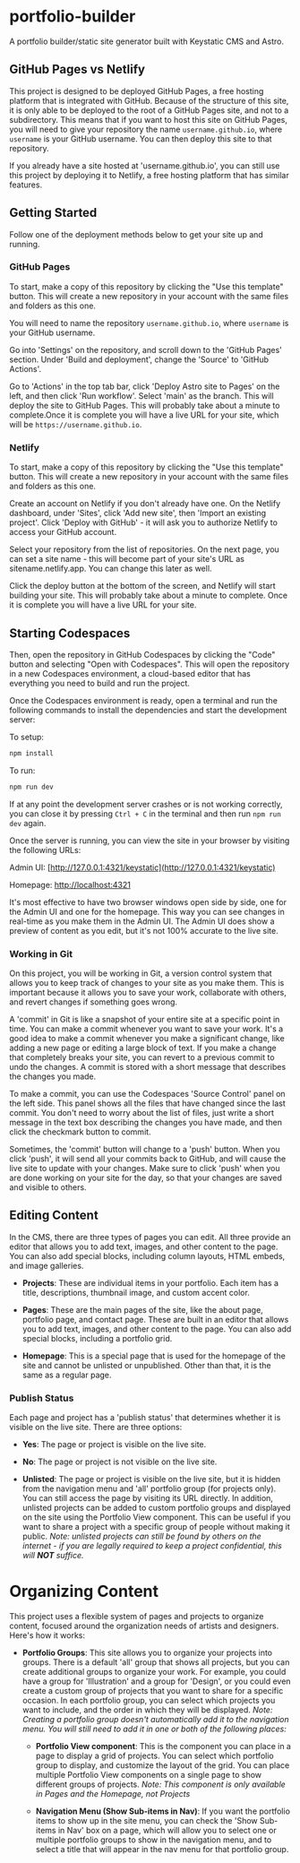 # portfolio-builder

A portfolio builder/static site generator built with Keystatic CMS and Astro.

## GitHub Pages vs Netlify

This project is designed to be deployed GitHub Pages, a free hosting platform that is integrated with GitHub. Because of the structure of this site, it is only able to be deployed to the root of a GitHub Pages site, and not to a subdirectory. This means that if you want to host this site on GitHub Pages, you will need to give your repository the name `username.github.io`, where `username` is your GitHub username. You can then deploy this site to that repository.

If you already have a site hosted at 'username.github.io', you can still use this project by deploying it to Netlify, a free hosting platform that has similar features. 

## Getting Started

Follow one of the deployment methods below to get your site up and running.

### GitHub Pages

To start, make a copy of this repository by clicking the "Use this template" button. This will create a new repository in your account with the same files and folders as this one. 

You will need to name the repository `username.github.io`, where `username` is your GitHub username.

Go into 'Settings' on the repository, and scroll down to the 'GitHub Pages' section. Under 'Build and deployment', change the 'Source' to 'GitHub Actions'.

Go to 'Actions' in the top tab bar, click 'Deploy Astro site to Pages' on the left, and then click 'Run workflow'. Select 'main' as the branch. This will deploy the site to GitHub Pages. This will probably take about a minute to complete.Once it is complete you will have a live URL for your site, which will be `https://username.github.io`.

### Netlify

To start, make a copy of this repository by clicking the "Use this template" button. This will create a new repository in your account with the same files and folders as this one. 

Create an account on Netlify if you don't already have one. On the Netlify dashboard, under 'Sites', click 'Add new site', then 'Import an existing project'. Click 'Deploy with  GitHub' - it will ask you to authorize Netlify to access your GitHub account.

Select your repository from the list of repositories. On the next page, you can set a site name - this will become part of your site's URL as sitename.netlify.app. You can change this later as well.

Click the deploy button at the bottom of the screen, and Netlify will start building your site. This will probably take about a minute to complete. Once it is complete you will have a live URL for your site.

## Starting Codespaces

Then, open the repository in GitHub Codespaces by clicking the "Code" button and selecting "Open with Codespaces". This will open the repository in a new Codespaces environment, a cloud-based editor that has everything you need to build and run the project.

Once the Codespaces environment is ready, open a terminal and run the following commands to install the dependencies and start the development server:

To setup:

```bash
npm install
```

To run:

```bash
npm run dev
```

If at any point the development server crashes or is not working correctly, you can close it by pressing `Ctrl + C` in the terminal and then run `npm run dev` again.

Once the server is running, you can view the site in your browser by visiting the following URLs:

Admin UI: [http://127.0.0.1:4321/keystatic](http://127.0.0.1:4321/keystatic)

Homepage: [http://localhost:4321](http://localhost:4321)

It's most effective to have two browser windows open side by side, one for the Admin UI and one for the homepage. This way you can see changes in real-time as you make them in the Admin UI. The Admin UI does show a preview of content as you edit, but it's not 100% accurate to the live site.

### Working in Git

On this project, you will be working in Git, a version control system that allows you to keep track of changes to your site as you make them. This is important because it allows you to save your work, collaborate with others, and revert changes if something goes wrong.

A 'commit' in Git is like a snapshot of your entire site at a specific point in time. You can make a commit whenever you want to save your work. It's a good idea to make a commit whenever you make a significant change, like adding a new page or editing a large block of text. If you make a change that completely breaks your site, you can revert to a previous commit to undo the changes. A commit is stored with a short message that describes the changes you made.

To make a commit, you can use the Codespaces 'Source Control' panel on the left side. This panel shows all the files that have changed since the last commit. You don't need to worry about the list of files, just write a short message in the text box describing the changes you have made, and then click the checkmark button to commit. 

Sometimes, the 'commit' button will change to a 'push' button. When you click 'push', it will send all your commits back to GitHub, and will cause the live site to update with your changes. Make sure to click 'push' when you are done working on your site for the day, so that your changes are saved and visible to others. 


## Editing Content

In the CMS, there are three types of pages you can edit. All three provide an editor that allows you to add text, images, and other content to the page. You can also add special blocks, including column layouts, HTML embeds, and image galleries.

- **Projects**: These are individual items in your portfolio. Each item has a title, descriptions, thumbnail image, and custom accent color.

- **Pages**: These are the main pages of the site, like the about page, portfolio page, and contact page. These are built in an editor that allows you to add text, images, and other content to the page. You can also add special blocks, including a portfolio grid.

- **Homepage**: This is a special page that is used for the homepage of the site and cannot be unlisted or unpublished. Other than that, it is the same as a regular page.

### Publish Status

Each page and project has a 'publish status' that determines whether it is visible on the live site. There are three options:

- **Yes**: The page or project is visible on the live site.

- **No**: The page or project is not visible on the live site.

- **Unlisted**: The page or project is visible on the live site, but it is hidden from the navigation menu and 'all' portfolio group (for projects only). You can still access the page by visiting its URL directly. In addition, unlisted projects can be added to custom portfolio groups and displayed on the site using the Portfolio View component. This can be useful if you want to share a project with a specific group of people without making it public. _Note: unlisted projects can still be found by others on the internet - if you are legally required to keep a project confidential, this will ***NOT*** suffice._

# Organizing Content

This project uses a flexible system of pages and projects to organize content, focused around the organization needs of artists and designers. Here's how it works:

- **Portfolio Groups**: This site allows you to organize your projects into groups. There is a default 'all' group that shows all projects, but you can create additional groups to organize your work. For example, you could have a group for 'Illustration' and a group for 'Design', or you could even create a custom group of projects that you want to share for a specific occasion. In each portfolio group, you can select which projects you want to include, and the order in which they will be displayed. _Note: Creating a portfolio group doesn't automatically add it to the navigation menu. You will still need to add it in one or both of the following places:_

  - **Portfolio View component**: This is the component you can place in a page to display a grid of projects. You can select which portfolio group to display, and customize the layout of the grid. You can place multiple Portfolio View components on a single page to show different groups of projects. _Note: This component is only available in Pages and the Homepage, not Projects_ 

  - **Navigation Menu (Show Sub-items in Nav)**: If you want the portfolio items to show up in the site menu, you can check the 'Show Sub-items in Nav' box on a page, which will allow you to select one or multiple portfolio groups to show in the navigation menu, and to select a title that will appear in the nav menu for that portfolio group.